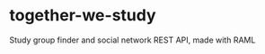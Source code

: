 together-we-study
=================

Study group finder and social network REST API, made with RAML
